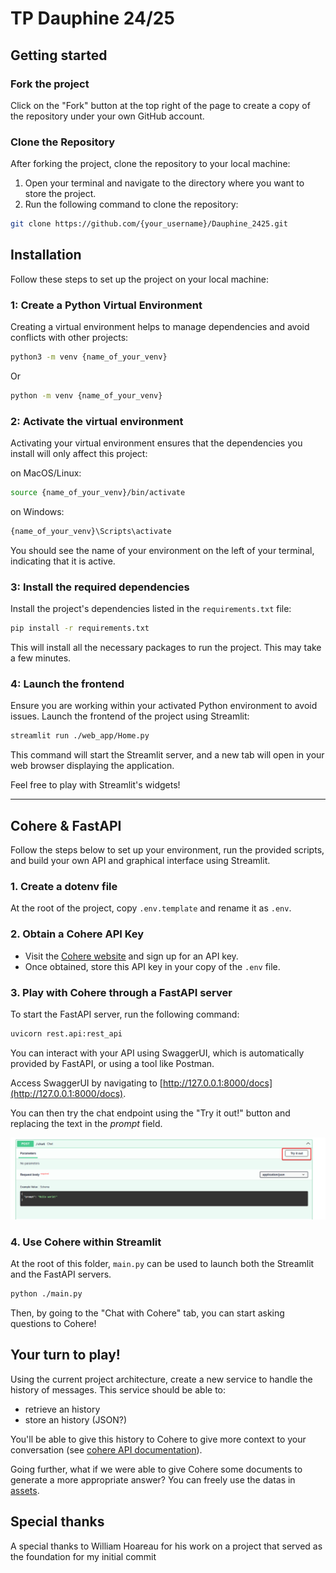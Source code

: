 # TP Dauphine 24/25

## Getting started

### Fork the project

Click on the "Fork" button at the top right of the page to create a copy of the repository under your own GitHub account.

### Clone the Repository

After forking the project, clone the repository to your local machine:

1. Open your terminal and navigate to the directory where you want to store the project.
2. Run the following command to clone the repository:
```bash
git clone https://github.com/{your_username}/Dauphine_2425.git
```

## Installation

Follow these steps to set up the project on your local machine:

### 1: Create a Python Virtual Environment

Creating a virtual environment helps to manage dependencies and avoid conflicts with other projects:

```bash
python3 -m venv {name_of_your_venv}
```
Or
```bash
python -m venv {name_of_your_venv}
```

### 2: Activate the virtual environment

Activating your virtual environment ensures that the dependencies you install will only affect this project:

on MacOS/Linux:

```bash
source {name_of_your_venv}/bin/activate
```

on Windows:

```bash
{name_of_your_venv}\Scripts\activate
```

You should see the name of your environment on the left of your terminal, indicating that it is active.

### 3: Install the required dependencies

Install the project's dependencies listed in the `requirements.txt` file:

```bash
pip install -r requirements.txt
```

This will install all the necessary packages to run the project. This may take a few minutes.

### 4: Launch the frontend

Ensure you are working within your activated Python environment to avoid issues. Launch the frontend of the project using Streamlit:

```bash
streamlit run ./web_app/Home.py
```

This command will start the Streamlit server, and a new tab will open in your web browser displaying the application.

Feel free to play with Streamlit's widgets!

---

## Cohere & FastAPI

Follow the steps below to set up your environment, run the provided scripts, and build your own API and graphical interface using Streamlit.

### 1. Create a dotenv file

At the root of the project, copy `.env.template` and rename it as `.env`.

### 2. Obtain a Cohere API Key

- Visit the [Cohere website](https://cohere.ai) and sign up for an API key.
- Once obtained, store this API key in your copy of the `.env` file.

### 3. Play with Cohere through a FastAPI server

To start the FastAPI server, run the following command:

```bash
uvicorn rest.api:rest_api
```

You can interact with your API using SwaggerUI, which is automatically provided by FastAPI, or using a tool like Postman.

Access SwaggerUI by navigating to [http://127.0.0.1:8000/docs](http://127.0.0.1:8000/docs).

You can then try the chat endpoint using the "Try it out!" button and replacing the text in the _prompt_ field.

![alt text](assets/img/swagger_chat_endpoint.png)

### 4. Use Cohere within Streamlit

At the root of this folder, ``main.py`` can be used to launch both the Streamlit and the FastAPI servers.

```bash
python ./main.py
```

Then, by going to the "Chat with Cohere" tab, you can start asking questions to Cohere!

## Your turn to play!

Using the current project architecture, create a new service to handle the history of messages. This service should be able to:
- retrieve an history
- store an history (JSON?)

You'll be able to give this history to Cohere to give more context to your conversation (see [cohere API documentation](https://docs.cohere.com/v1/reference/chat#request.body.chat_history)).

Going further, what if we were able to give Cohere some documents to generate a more appropriate answer? You can freely use the datas in [assets](./assets/dataset).

## Special thanks

A special thanks to William Hoareau for his work on a project that served as the foundation for my initial commit

